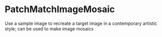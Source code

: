 # PatchMatchImageMosaic
Use a sample image to recreate a target image in a contemporary artistic style; can be used to make image mosaics
